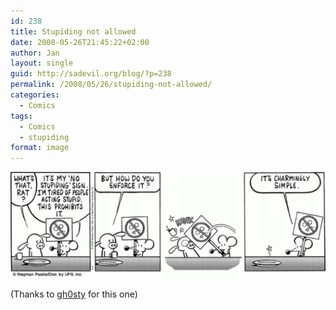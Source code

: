 ```yaml
---
id: 238
title: Stupiding not allowed
date: 2008-05-26T21:45:22+02:00
author: Jan
layout: single
guid: http://sadevil.org/blog/?p=238
permalink: /2008/05/26/stupiding-not-allowed/
categories:
  - Comics
tags:
  - Comics
  - stupiding
format: image
---
```

<center>
  <img src="/assets/images/2008/02/001ae99k-sm.gif" alt="No Stupiding" />
</center>

(Thanks to <a href="http://blog.ghosty.be/" target="_blank">gh0sty</a> for this one)